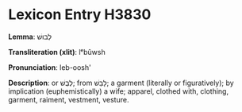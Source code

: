 # Lexicon Entry H3830

**Lemma**: לְבוּשׁ

**Transliteration (xlit)**: lᵉbûwsh

**Pronunciation**: leb-oosh'

**Description**:
or לְבֻשׁ; from לָבַשׁ; a garment (literally or figuratively); by implication (euphemistically) a wife; apparel, clothed with, clothing, garment, raiment, vestment, vesture.
